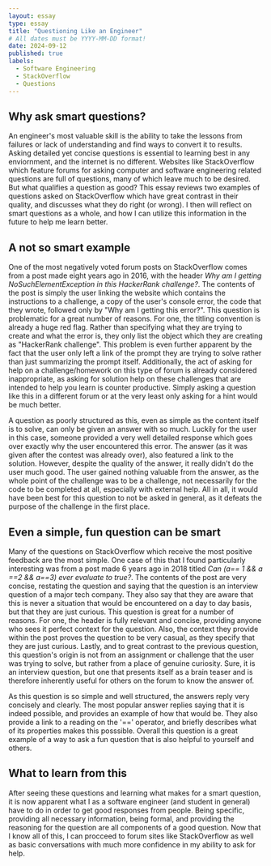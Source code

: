 ```yaml
---
layout: essay
type: essay
title: "Questioning Like an Engineer"
# All dates must be YYYY-MM-DD format!
date: 2024-09-12
published: true
labels:
  - Software Engineering
  - StackOverflow
  - Questions
---
```

## Why ask smart questions?
  An engineer's most valuable skill is the ability to take the lessons from failures or lack of understanding and find ways to convert it to results. Asking detailed yet concise questions is essential to learning best in any enviornment, and the internet is no different. Websites like StackOverflow which feature forums for asking computer and software engineering related questions are full of questions, many of which leave much to be desired. But what qualifies a question as good? This essay reviews two examples of questions asked on StackOverflow which have great contrast in their quality, and discusses what they do right (or wrong). I then will reflect on smart questions as a whole, and how I can utilize this information in the future to help me learn better. 

## A not so smart example
  One of the most negatively voted forum posts on StackOverflow comes from a post made eight years ago in 2016, with the header *Why am I getting NoSuchElementException in this HackerRank challenge?*. The contents of the post is simply the user linking the website which contains the instructions to a challenge, a copy of the user's console error, the code that they wrote, followed only by "Why am I getting this error?". This question is problematic for a great number of reasons. For one, the titling convention is already a huge red flag. Rather than specifying what they are trying to create and what the error is, they only list the object which they are creating as "HackerRank challenge". This problem is even further apparent by the fact that the user only left a link of the prompt they are trying to solve rather than just summarizing the prompt itself. Additionally, the act of asking for help on a challenge/homework on this type of forum is already considered inappropriate, as asking for solution help on these challenges that are intended to help you learn is counter productive. Simply asking a question like this in a different forum or at the very least only asking for a hint would be much better. 

  A question as poorly structured as this, even as simple as the content itself is to solve, can only be given an answer with so much. Luckily for the user in this case, someone provided a very well detailed response which goes over exactly why the user encountered this error. The answer (as it was given after the contest was already over), also featured a link to the solution. However, despite the quality of the answer, it really didn't do the user much good. The user gained nothing valuable from the answer, as the whole point of the challenge was to be a challenge, not necessarily for the code to be completed at all, especially with external help. All in all, it would have been best for this question to not be asked in general, as it defeats the purpose of the challenge in the first place. 

## Even a simple, fun question can be smart
  Many of the questions on StackOverflow which receive the most positive feedback are the most simple. One case of this that I found particularly interesting was from a post made 6 years ago in 2018 titled *Can (a== 1 && a ==2 && a==3) ever evaluate to true?*. The contents of the post are very concise, restating the question and saying that the question is an interview question of a major tech company. They also say that they are aware that this is never a situation that would be encountered on a day to day basis, but that they are just curious. This question is great for a number of reasons. For one, the header is fully relevant and concise, providing anyone who sees it perfect context for the question. Also, the context they provide within the post proves the question to be very casual, as they specify that they are just curious. Lastly, and to great contrast to the previous question, this question's origin is not from an assignment or challenge that the user was trying to solve, but rather from a place of genuine curiosity. Sure, it is an interview question, but one that presents itself as a brain teaser and is therefore inherently useful for others on the forum to know the answer of. 

  As this question is so simple and well structured, the answers reply very concisely and clearly. The most popular answer replies saying that it is indeed possible, and provides an example of how that would be. They also provide a link to a reading on the '==' operator, and briefly describes what of its properties makes this posssible. Overall this question is a great example of a way to ask a fun question that is also helpful to yourself and others. 

## What to learn from this
  After seeing these questions and learning what makes for a smart question, it is now apparent what I as a software engineer (and student in general) have to do in order to get good responses from people. Being specific, providing all necessary information, being formal, and providing the reasoning for the question are all components of a good question. Now that I know all of this, I can procceed to forum sites like StackOverflow as well as basic conversations with much more confidence in my ability to ask for help.
  
 
